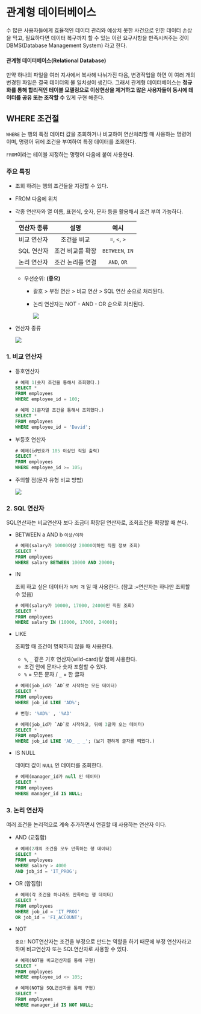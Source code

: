 # 관계형 데이터베이스

수 많은 사용자들에게 효율적인 데이터 관리와 예상치 못한 사건으로 인한 데이터 손상을 막고, 필요하다면 데이터 복구까지 할 수 있는 이런 요구사항을 만족시켜주는 것이 DBMS(Database Management System) 라고 한다.



#### 관계형 데이터베이스(Relational Database)

만약 하나의 파일을 여러 지사에서 복사해 나눠가진 다음, 변경작업을 하면 이 여러 개의 변경된 파일은 결국 데이터의 불 일치성이 생긴다. 그래서 관계형 데이터베이스는 **정규화를 통해 합리적인 테이블 모델링으로 이상현상을 제거하고 많은 사용자들이 동시에 데이터를 공유 또는 조작할 수** 있게 구현 해준다.



## WHERE 조건절

`WHERE` 는 행의 특정 데이터 값을 조회하거나 비교하여 연산처리할 때 사용하는 명령어 이며,  명령어 뒤에 조건을 부여하여 특정 데이터를 조회한다.

`FROM`이라는 테이블 지정하는 명령어 다음에 붙여 사용한다.



### 주요 특징

- 조회 하려는 행의 조건들을 지정할 수 있다.

- FROM 다음에 위치

- 각종 연산자와 열 이름, 표현식, 숫자, 문자 등을 활용해서 조건 부여 가능하다.

  | 연산자 종류 |       설명       |      예시       |
  | :---------: | :--------------: | :-------------: |
  | 비교 연산자 |   조건을 비교    |  `=`, `<`, `>`  |
  | SQL 연산자  | 조건 비교를 확장 | `BETWEEN`, `IN` |
  | 논리 연산자 | 조건 논리를 연결 |   `AND`, `OR`   |

  - 우선순위: **(중요)**

    - 괄호 > 부정 연산 > 비교 연산 > SQL 연산 순으로 처리된다.

    - 논리 연산자는 NOT - AND - OR 순으로 처리된다.

      ![](http://www.dbguide.net/publishing/img/knowledge/SQL_173.jpg)

      

- 연산자 종류

  ![](http://www.dbguide.net/publishing/img/knowledge/SQL_172.jpg)



### 1. 비교 연산자

- 등호연산자

  ```sql
  # 예제 1(숫자 조건을 통해서 조회했다.)
  SELECT *
  FROM employees
  WHERE employee_id = 100;
  
  # 예제 2(문자열 조건을 통해서 조회했다.)
  SELECT *
  FROM employees
  WHERE employee_id = 'David';
  ```

- 부등호 연산자

  ```sql
  # 예제(id번호가 105 이상인 직원 출력)
  SELECT *
  FROM employees
  WHERE employee_id >= 105;
  ```

- 주의할 점(문자 유형 비교 방법)

  ![](http://www.dbguide.net/publishing/img/knowledge/SQL_175.jpg)

### 2. SQL 연산자

SQL연산자는 비교연산자 보다 조금더 확장된 연산자로, 조회조건을 확장할 때 쓴다.

- BETWEEN a AND b `이상/이하`

  ```sql
  # 예제(salary가 10000이상 20000이하인 직원 정보 조회)
  SELECT *
  FROM employees
  WHERE salary BETWEEN 10000 AND 20000;
  ```

- IN

  조회 하고 싶은 데이터가 `여러 개` 일 때 사용한다. (참고 :`=`연산자는 하나만 조회할 수 있음)

  ```sql
  # 예제(salary가 10000, 17000, 24000인 직원 조회)
  SELECT *
  FROM employees
  WHERE salary IN (10000, 17000, 24000);
  ```

- LIKE

  조회할 때 조건이 명확하지 않을 때 사용한다.

  - `%`, `_` 같은 기호 연산자(wild-card)랑 함께 사용한다.
  - 조건 안에 문자나 숫자 포함할 수 있다.
  - `%` = 모든 문자 / `_` = 한 글자

  ```sql
  # 예제(job_id가 `AD`로 시작하는 모든 데이터)
  SELECT *
  FROM employees
  WHERE job_id LIKE 'AD%';
  
  # 변형: '%AD%' , '%AD' 
  ```

  ```SQL
  # 예제(job_id가 `AD`로 시작하고, 뒤에 3글자 오는 데이터)
  SELECT *
  FROM employees
  WHERE job_id LIKE 'AD_ _ _'; (보기 편하게 글자를 띄웠다.)
  ```

- IS NULL

  데이터 값이 `NULL` 인 데이터를 조회한다.

  ```sql
  # 예제(manager_id가 null 인 데이터)
  SELECT *
  FROM employees
  WHERE manager_id IS NULL;
  ```



### 3. 논리 연산자

여러 조건을 논리적으로 계속 추가하면서 연결할 때 사용하는 연산자 이다.

- AND (교집합)

  ```sql
  # 예제(2개의 조건을 모두 만족하는 행 데이터)
  SELECT *
  FROM employees
  WHERE salary > 4000
  AND job_id = 'IT_PROG';
  ```

- OR (합집합)

  ```sql
  # 예제(각 조건을 하나라도 만족하는 행 데이터)
  SELECT *
  FROM employees
  WHERE job_id = 'IT_PROG'
  OR job_id = 'FI_ACCOUNT';
  ```

- NOT

  `중요!` NOT연산자는 조건을 부정으로 만드는 역할을 하기 때문에 부정 연산자라고 하며 비교연산자 또는 SQL연산자로 사용할 수 있다.

  ```sql
  # 예제(NOT을 비교연산자를 통해 구현)
  SELECT *
  FROM employees
  WHERE employee_id <> 105;
  
  # 예제(NOT을 SQL연산자를 통해 구현)
  SELECT *
  FROM employees
  WHERE manager_id IS NOT NULL;
  ```

  